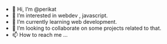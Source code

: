 - 👋 Hi, I’m @perikat
- 👀 I’m interested in webdev , javascript.
- 🌱 I’m currently learning web development.
- 💞️ I’m looking to collaborate on some projects related to that.
- 📫 How to reach me ...

<!---
perikat/perikat is a ✨ special ✨ repository because its `README.md` (this file) appears on your GitHub profile.
You can click the Preview link to take a look at your changes.
--->
